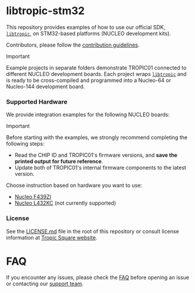 # libtropic-stm32

This repository provides examples of how to use our official SDK, [`libtropic`](https://github.com/tropicsquare/libtropic), on STM32-based platforms (NUCLEO development kits).

Contributors, please follow the [contribution guidelines](https://github.com/tropicsquare/libtropic-stm32/blob/master/CONTRIBUTING.md).


 > [!IMPORTANT]
 > Example projects in separate folders demonstrate TROPIC01 connected to different NUCLEO development boards. Each project wraps [`libtropic`](https://github.com/tropicsquare/libtropic) and is ready to be cross-compiled and programmed into a Nucleo-64 or Nucleo-144 development board.

### Supported Hardware

We provide integration examples for the following NUCLEO boards:

 > [!IMPORTANT]
 > Before starting with the examples, we strongly recommend completing the following steps:
 > * Read the CHIP ID and TROPIC01's firmware versions, and **save the printed output for future reference**.
 > * Update both of TROPIC01's internal firmware components to the latest version.

Choose instruction based on hardware you want to use:
* [Nucleo F439ZI](./NUCLEO_F439ZI/README.md)
* [Nucleo L432KC](./NUCLEO_L432KC/README.md) (not currently supported)

### License

See the [LICENSE.md](LICENSE.md) file in the root of this repository or consult license information at [Tropic Square website](https://tropicsquare.com/license).

# FAQ

If you encounter any issues, please check the [FAQ](./FAQ.md) before opening an issue or contacting our [support team](https://support.desk.tropicsquare.com/).
